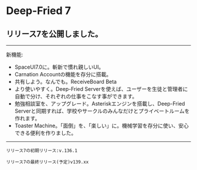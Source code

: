 # Deep-Fried 7
## リリース7を公開しました。
____________________
新機能:
- SpaceUI7.0に。斬新で慣れ親しいUI。
- Carnation Accountの機能を存分に搭載。
- 共有しよう。なんでも。ReceiveBoard Beta
- より使いやすく。Deep-Fried Serverを使えば、ユーザーを生徒と管理者に自動で分け、それぞれの仕事をこなす事ができます。
- 勉強相談室を、アップグレード。Asteriskエンジンを搭載し、Deep-Fried Serverと同期すれば、学校やサークルのみんなだけとプライベートルームを作れます。
- Toaster Machine。「面倒」を、「楽しい」に。機械学習を存分に使い、安心できる便利を作りました。

____________________
```
リリース7の初期リリース:v.136.1

リリース7の最終リリース(予定)v139.xx
```
